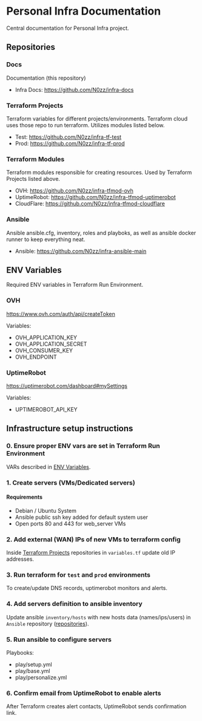 # Personal Infra Documentation

Central documentation for Personal Infra project.

## Repositories

### Docs

Documentation (this repository)

- Infra Docs: https://github.com/N0zz/infra-docs

### Terraform Projects

Terraform variables for different projects/environments. Terraform cloud uses those repo to run terraform. Utilizes modules listed below.

- Test: https://github.com/N0zz/infra-tf-test
- Prod: https://github.com/N0zz/infra-tf-prod

### Terraform Modules

Terraform modules responsible for creating resources. Used by Terraform Projects listed above.

- OVH: https://github.com/N0zz/infra-tfmod-ovh
- UptimeRobot: https://github.com/N0zz/infra-tfmod-uptimerobot
- CloudFlare: https://github.com/N0zz/infra-tfmod-cloudflare

### Ansible

Ansible ansible.cfg, inventory, roles and playboks, as well as ansible docker runner to keep everything neat.

- Ansible: https://github.com/N0zz/infra-ansible-main

## ENV Variables

Required ENV variables in Terraform Run Environment.

### OVH

https://www.ovh.com/auth/api/createToken

Variables:

- OVH_APPLICATION_KEY
- OVH_APPLICATION_SECRET
- OVH_CONSUMER_KEY
- OVH_ENDPOINT

### UptimeRobot

https://uptimerobot.com/dashboard#mySettings

Variables:

- UPTIMEROBOT_API_KEY

## Infrastructure setup instructions

### 0. Ensure proper ENV vars are set in Terraform Run Environment

VARs described in [ENV Variables](#env-variables).

### 1. Create servers (VMs/Dedicated servers)

#### Requirements

- Debian / Ubuntu System
- Ansible public ssh key added for default system user
- Open ports 80 and 443 for web_server VMs

### 2. Add external (WAN) IPs of new VMs to terraform config

Inside [Terraform Projects](#terraform-projects) repositories in `variables.tf` update old IP addresses.

### 3. Run terraform for `test` and `prod` environments

To create/update DNS records, uptimerobot monitors and alerts.

### 4. Add servers definition to ansible inventory

Update ansible `inventory/hosts` with new hosts data (names/ips/users) in `Ansible` repository ([repositories](#repositories)).

### 5. Run ansible to configure servers

Playbooks:

- play/setup.yml
- play/base.yml
- play/personalize.yml

### 6. Confirm email from UptimeRobot to enable alerts

After Terraform creates alert contacts, UptimeRobot sends confirmation link.
